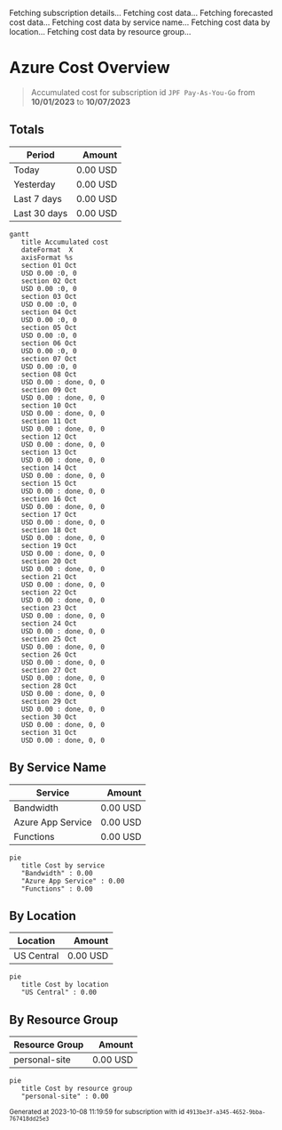 Fetching subscription details...
Fetching cost data...
Fetching forecasted cost data...
Fetching cost data by service name...
Fetching cost data by location...
Fetching cost data by resource group...
# Azure Cost Overview

> Accumulated cost for subscription id `JPF Pay-As-You-Go` from **10/01/2023** to **10/07/2023**

## Totals

|Period|Amount|
|---|---:|
|Today|0.00 USD|
|Yesterday|0.00 USD|
|Last 7 days|0.00 USD|
|Last 30 days|0.00 USD|

```mermaid
gantt
   title Accumulated cost
   dateFormat  X
   axisFormat %s
   section 01 Oct
   USD 0.00 :0, 0
   section 02 Oct
   USD 0.00 :0, 0
   section 03 Oct
   USD 0.00 :0, 0
   section 04 Oct
   USD 0.00 :0, 0
   section 05 Oct
   USD 0.00 :0, 0
   section 06 Oct
   USD 0.00 :0, 0
   section 07 Oct
   USD 0.00 :0, 0
   section 08 Oct
   USD 0.00 : done, 0, 0
   section 09 Oct
   USD 0.00 : done, 0, 0
   section 10 Oct
   USD 0.00 : done, 0, 0
   section 11 Oct
   USD 0.00 : done, 0, 0
   section 12 Oct
   USD 0.00 : done, 0, 0
   section 13 Oct
   USD 0.00 : done, 0, 0
   section 14 Oct
   USD 0.00 : done, 0, 0
   section 15 Oct
   USD 0.00 : done, 0, 0
   section 16 Oct
   USD 0.00 : done, 0, 0
   section 17 Oct
   USD 0.00 : done, 0, 0
   section 18 Oct
   USD 0.00 : done, 0, 0
   section 19 Oct
   USD 0.00 : done, 0, 0
   section 20 Oct
   USD 0.00 : done, 0, 0
   section 21 Oct
   USD 0.00 : done, 0, 0
   section 22 Oct
   USD 0.00 : done, 0, 0
   section 23 Oct
   USD 0.00 : done, 0, 0
   section 24 Oct
   USD 0.00 : done, 0, 0
   section 25 Oct
   USD 0.00 : done, 0, 0
   section 26 Oct
   USD 0.00 : done, 0, 0
   section 27 Oct
   USD 0.00 : done, 0, 0
   section 28 Oct
   USD 0.00 : done, 0, 0
   section 29 Oct
   USD 0.00 : done, 0, 0
   section 30 Oct
   USD 0.00 : done, 0, 0
   section 31 Oct
   USD 0.00 : done, 0, 0
```

## By Service Name

|Service|Amount|
|---|---:|
|Bandwidth|0.00 USD|
|Azure App Service|0.00 USD|
|Functions|0.00 USD|

```mermaid
pie
   title Cost by service
   "Bandwidth" : 0.00
   "Azure App Service" : 0.00
   "Functions" : 0.00
```

## By Location

|Location|Amount|
|---|---:|
|US Central|0.00 USD|

```mermaid
pie
   title Cost by location
   "US Central" : 0.00
```

## By Resource Group

|Resource Group|Amount|
|---|---:|
|personal-site|0.00 USD|

```mermaid
pie
   title Cost by resource group
   "personal-site" : 0.00
```

<sup>Generated at 2023-10-08 11:19:59 for subscription with id `4913be3f-a345-4652-9bba-767418dd25e3`</sup>
